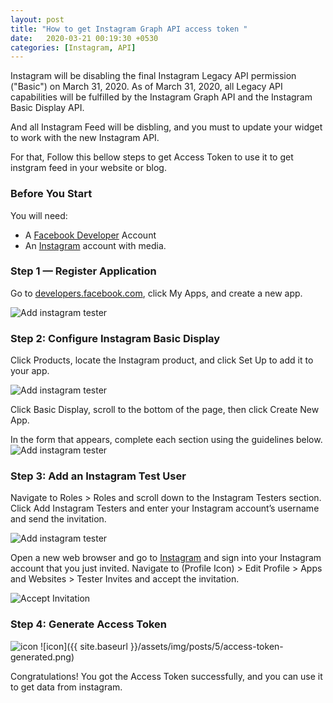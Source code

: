 ```yaml
---
layout: post
title: "How to get Instagram Graph API access token "
date:   2020-03-21 00:19:30 +0530
categories: [Instagram, API]
---
```



Instagram will be disabling the final Instagram Legacy API permission ("Basic") on March 31, 2020. As of March 31, 2020, all Legacy API capabilities will be fulfilled by the Instagram Graph API and the Instagram Basic Display API.

And all Instagram Feed will be disbling, and you must to update your widget to work with the new Instagram API.

For that, Follow this bellow steps to get Access Token to use it to get instgram feed in your website or blog.

### Before You Start
You will need:

* A [Facebook Developer][facebook] Account
* An [Instagram][instagram] account with media.

### Step 1 — Register Application

Go to [developers.facebook.com][facebook], click My Apps, and create a new app.

![Add instagram tester]({{site.baseurl}}/assets/img/posts/5/create-app.png)

### Step 2: Configure Instagram Basic Display

Click Products, locate the Instagram product, and click Set Up to add it to your app.

![Add instagram tester]({{site.baseurl}}/assets/img/posts/5/instagram-setting.png)


Click Basic Display, scroll to the bottom of the page, then click Create New App.

In the form that appears, complete each section using the guidelines below.
![Add instagram tester]({{site.baseurl}}/assets/img/posts/5/add-instagram-app.png)

### Step 3: Add an Instagram Test User

Navigate to Roles > Roles and scroll down to the Instagram Testers section. Click Add Instagram Testers and enter your Instagram account’s username and send the invitation.

![Add instagram tester]({{site.baseurl}}/assets/img/posts/5/add-instagram-tester.png)

Open a new web browser and go to [Instagram][instagram] and sign into your Instagram account that you just invited. Navigate to (Profile Icon) > Edit Profile > Apps and Websites > Tester Invites and accept the invitation.

![Accept Invitation]({{site.baseurl}}/assets/img/posts/5/accept-test-invitation.png)

### Step 4: Generate Access Token
![icon]({{site.baseurl}}/assets/img/posts/5/genarate-access-token.png)
![icon]({{ site.baseurl }}/assets/img/posts/5/access-token-generated.png)


Congratulations! You got the Access Token successfully, and you can use it to get data from instagram.


[facebook]: https://developers.facebook.com/
[instagram]:   http://instagram.com
